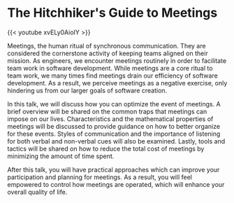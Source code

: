 # The Hitchhiker's Guide to Meetings


{{< youtube xvELy0AioIY >}}

Meetings, the human ritual of synchronous communication. They are considered the cornerstone activity of keeping teams aligned on their mission. As engineers, we encounter meetings routinely in order to facilitate team work in software development. While meetings are a core ritual to team work, we many times find meetings drain our efficiency of software development. As a result, we perceive meetings as a negative exercise, only hindering us from our larger goals of software creation.

In this talk, we will discuss how you can optimize the event of meetings. A brief overview will be shared on the common traps that meetings can impose on our lives. Characteristics and the mathematical properties of meetings will be discussed to provide guidance on how to better organize for these events. Styles of communication and the importance of listening for both verbal and non-verbal cues will also be examined. Lastly, tools and tactics will be shared on how to reduce the total cost of meetings by minimizing the amount of time spent.

After this talk, you will have practical approaches which can improve your participation and planning for meetings. As a result, you will feel empowered to control how meetings are operated, which will enhance your overall quality of life.
